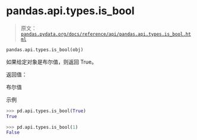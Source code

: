 # pandas.api.types.is_bool

> 原文：[`pandas.pydata.org/docs/reference/api/pandas.api.types.is_bool.html`](https://pandas.pydata.org/docs/reference/api/pandas.api.types.is_bool.html)

```py
pandas.api.types.is_bool(obj)
```

如果给定对象是布尔值，则返回 True。

返回值：

布尔值

示例

```py
>>> pd.api.types.is_bool(True)
True 
```

```py
>>> pd.api.types.is_bool(1)
False 
```
